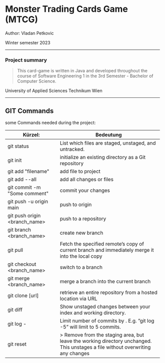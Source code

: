 # Monster Trading Cards Game (MTCG)

Author: Vladan Petkovic

Winter semester 2023

---
### Project summary

> This card-game is written in Java and developed throughout the course of 
> Software Engineering 1 in the 3rd Semester - Bachelor of Computer Science.

University of Applied Sciences Technikum Wien

---
## GIT Commands
some Commands needed during the project:

| Kürzel:                       | Bedeutung                                                                                                                              |
|-------------------------------|----------------------------------------------------------------------------------------------------------------------------------------|
| git status                    | List which files are staged, unstaged, and untracked.                                                                                  |
| git init                      | initialize an existing directory as a Git repository                                                                                   |
| git add "filename"            | add file to project                                                                                                                    |
| git add --all                 | add all changes or files                                                                                                               |
| git commit -m "Some comment"  | commit your changes                                                                                                                    |
| git push -u origin main       | push to origin                                                                                                                         |
| git push origin <branch_name> | push to a repository                                                                                                                   | 
| git branch <branch_name>      | create new branch                                                                                                                      |
| git pull <remote>             | Fetch the specified remote’s copy of current branch and immediately merge it into the local copy                                       |
| git checkout <branch_name>    | switch to a branch                                                                                                                     |
| git merge <branch_name>       | merge a branch into the current branch                                                                                                 |
| git clone [url]               | retrieve an entire repository from a hosted location via URL                                                                           |
| git diff                      | Show unstaged changes between your index and working directory.                                                                        |
| git log -<limit>              | Limit number of commits by <limit>. E.g. ”git log -5” will limit to 5 commits.                                                         |
| git reset <file>              | > Remove <file> from the staging area, but leave the working directory unchanged. This unstages a file without overwriting any changes |
